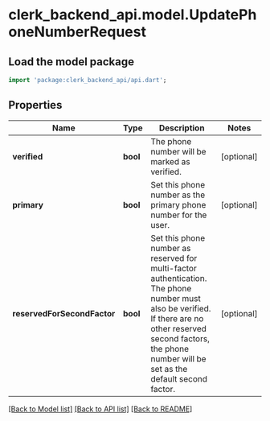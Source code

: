 # clerk_backend_api.model.UpdatePhoneNumberRequest

## Load the model package
```dart
import 'package:clerk_backend_api/api.dart';
```

## Properties
Name | Type | Description | Notes
------------ | ------------- | ------------- | -------------
**verified** | **bool** | The phone number will be marked as verified. | [optional] 
**primary** | **bool** | Set this phone number as the primary phone number for the user. | [optional] 
**reservedForSecondFactor** | **bool** | Set this phone number as reserved for multi-factor authentication. The phone number must also be verified. If there are no other reserved second factors, the phone number will be set as the default second factor. | [optional] 

[[Back to Model list]](../README.md#documentation-for-models) [[Back to API list]](../README.md#documentation-for-api-endpoints) [[Back to README]](../README.md)


